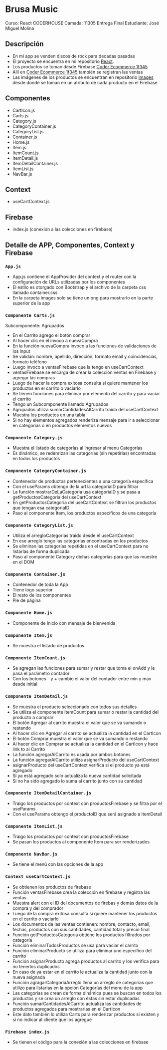 # Brusa Music

Curso: React CODERHOUSE
Camada: 11305
Entrega Final
Estudiante: José Miguel Molina

## Descripción

- En mi app se venden discos de rock para decadas pasadas
- El proyecto se encuentra en mi repositorio [React](https://github.com/jmmolinar/react).
- Los productos se toman desde Firebase [Coder Ecommerce 1f345](https://console.firebase.google.com/project/coder-ecommerce-1f345/firestore)
- Allí en [Coder Ecommerce 1f345](https://console.firebase.google.com/project/coder-ecommerce-1f345/firestore) también se registran las ventas
- Las imágenes de los productos se encuentran en repositorio [Images](https://github.com/jmmolinar/album/tree/main/images) desde donde se toman en un atributo de cada producto en el Firebase

## Componentes

- CartIcon.js
- Carts.js
- Category.js
- CategoryContainer.js
- CategoryList.js
- Container.js
- Home.js
- Item.js
- ItemCount.js
- ItemDetail.js
- ItemDetailContainer.js
- ItemList.js
- NavBar.js

## Context
    
- useCartContext.js

## Firebase

- index.js (conexión a las colecciones en firebase)

## Detalle de APP, Componentes, Context y Firebase

### `App.js`

- App.js contiene el AppProvider del context y el router con la configuración de URLs utilizadas por los componentes
- El estilo es otorgado con Bootstrap y el archivo de la carpeta css llamado container.css
- En la carpeta images solo se tiene un png para mostrarlo en la parte superior de la app

### `Componente Carts.js`

Subcomponente: Agrupados
    
- En el Carrito agrego el botón comprar
- Al hacer clic en él invoco a nuevaCompra
- En la función nuevaCompra invoco a las funciones de validaciones de los input
- Se validan: nombre, apellido, dirección, formato email y coincidencias, formato teléfono
- Luego invoco a ventasFirebase que la tengo en useCartContext
- ventasFirebase se encarga de crear la colección ventas en Firebase y agregar las compras
- Luego de hacer la compra exitosa consulta si quiere mantener los productos en el carrito o vaciarlo
- Se tienen funciones para eliminar por elemento del carrito y para vaciar el carrito
- Tengo un Subcomponente llamado Agrupados
- Agrupados utiliza sumarCantidadesAlCarrito traida del useCartContext
- Muestra los productos en una tabla
- Si no hay elementos agregados renderiza mensaje para ir a seleccionar en categorias o en productos elementos nuevos

### `Componente Category.js`

- Muestra el listado de categorías al ingresar al menu Categorías
- Es dinámico, se redenrizan las categorías (sin repetirlas) encontradas en todos los productos

### `Componente CategoryContainer.js`

- Contenedor de productos pertenecientes a una categoría específica
- Con el useParams obtengo de la url la categoriaID para filtrar
- La función mostrarDeLaCategoria usa categoriaID y se pasa a getProductosCategoria del useCartContext
- En getProductosCategoria del useCartContext se filtran los productos que tengan esa categoriaID
- Paso al componente Item, los productos específicos de una categoría

### `Componente CategoryList.js`

- Utiliza el arregloCategorias traido desde el useCartContext
- En ese arreglo tengo las categorías encontradas en los productos
- Se eliminan las categorías repetidas en el useCartContext para no listarlas de forma duplicada
- Paso al componente Category dichas categorías para que las muestre en el DOM

### `Componente Container.js`

- Contenedor de toda la App
- Tiene logo superior
- El resto de los componentes
- Pie de página

### `Componente Home.js`

- Componente de Inicio con mensaje de bienvenida

### `Componente Item.js`

-  Se muestra el listado de productos

### `Componente ItemCount.js`

- Se agregan las funciones para sumar y restar que toma el onAdd y le pasa el parámetro contador
- Con los botones - y + cambio el valor del contador entre min y max desde initial

### `Componente ItemDetail.js`

- Se muestra el producto seleccionado con todos sus detalles
- Se utiliza el componente ItemCount para sumar o restar la cantidad del producto a comprar
- El botón Agregar al carrito muestra el valor que se va sumando o restando
- Al hacer clic en Agregar al carrito se actualiza la cantidad en el CartIcon
- El botón Comprar muestra el valor que se va sumando o restando
- Al hacer clic en Comprar se actualiza la cantidad en el CartIcon y hace link to al Carrito
- La función agregarAlCarrito es usada por ambos botones
- La función agregarAlCarrito utiliza asignarProducto del useCartContext
- asignarProducto del useCartContext verifica si el producto ya está agregado
- Si ya está agregado solo actualiza la nueva cantidad solicitada
- Si no ha sido agregado lo suma al carrito junto con su cantidad

### `Componente ItemDetailContainer.js`

- Traigo los productos por context con productosFirebase y se filtra por el useParams
- Con el useParams obtengo el productoID que será asignado a ItemDetail


### `Componente ItemList.js`

- Traigo los productos por context con productosFirebase
- Se pasan los productos al componente Item para ser renderizados

### `Componente NavBar.js`

- Se tiene el menú con las opciones de la app

### `Context useCartContext.js`

- Se obtienen los productos de firebase
- Función ventasFirebase crea la colección en firebase y registra las ventas
- Muestra alert con el ID del documentos de firebas y demás datos de la compra y del comprador
- Luego de la compra exitosa consulta si quiere mantener los productos en el carrito o vaciarlo
- Los documentos de las ventas contienen: nombre, contacto, email, fechas, productos con sus cantidades, cantidad total y precio final
- Función getProductosCategoria obtiene los productos filtrados por categoría
- Función eliminarTodosProductos se usa para vaciar el carrito
- Función eliminarProducto se utiliza para eliminar uno específico del carrito
- Función asignarProducto agrega productos al carrito y los verifica para no tenerlos duplicados
- En caso de ya estar en el carrito le actualiza la cantidad junto con la nueva asignada
- Función agragarCategoriaArreglo llena un arreglo de categorias que utilizo para listarlas en la opción Categorías del menu de la app
- Las categorías se crean de forma dinámica pues se buscan en todos los productos y se crea un arreglo con éstas sin estar duplicadas
- Función sumarCantidadesAlCarrito actualiza las cantidades de productos agregados para mostrarlas en el CartIcon
- Este dato también lo utiliza Carts para renderizar productos si existen y si no indicar al cliente que los agregue

### `Firebase index.js`

- Se tienen el código para la conexión a las colecciones en firebase
